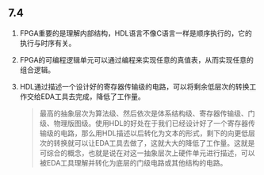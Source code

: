 ## 7.4

1. FPGA重要的是理解内部结构，HDL语言不像C语言一样是顺序执行的，它的执行与时序有关。

1. FPGA的可编程逻辑单元可以通过编程来实现任意的真值表，从而实现任意的组合逻辑。

1. HDL通过描述一个设计好的寄存器传输级的电路，可以将剩余低层次的转换工作交给EDA工具去完成，降低了工作量。

   > 最高的抽象层次为算法级、然后依次是体系结构级、寄存器传输级、门级、物理版图级。使用HDL的好处在于我们已经设计好了一个寄存器传输级的电路，那么用HDL描述以后转化为文本的形式，剩下的向更低层次的转换就可以让EDA工具去做了，这就大大的降低了工作量。这就是可综合的概念，也就是说在对这一抽象层次上硬件单元进行描述，可以被EDA工具理解并转化为底层的门级电路或其他结构的电路。

   
